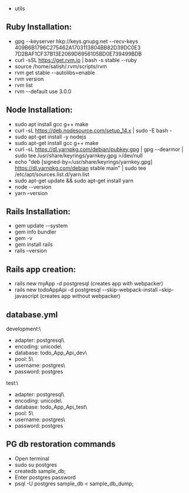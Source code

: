 * utils
## Ruby Installation:
* gpg --keyserver hkp://keys.gnupg.net --recv-keys 409B6B1796C275462A1703113804BB82D39DC0E3 7D2BAF1CF37B13E2069D6956105BD0E739499BDB
* curl -sSL https://get.rvm.io | bash -s stable --ruby
* source /home/satish/.rvm/scripts/rvm
* rvm get stable --autolibs=enable
* rvm version
* rvm list
* rvm --default use 3.0.0

## Node Installation:
* sudo apt install gcc g++ make
* curl -sL https://deb.nodesource.com/setup_14.x | sudo -E bash -
* sudo apt-get install -y nodejs
* sudo apt-get install gcc g++ make
* curl -sL https://dl.yarnpkg.com/debian/pubkey.gpg | gpg --dearmor | sudo tee /usr/share/keyrings/yarnkey.gpg >/dev/null
* echo "deb [signed-by=/usr/share/keyrings/yarnkey.gpg] https://dl.yarnpkg.com/debian stable main" | sudo tee /etc/apt/sources.list.d/yarn.list
* sudo apt-get update && sudo apt-get install yarn
* node --version
* yarn –version

## Rails Installation:
* gem update --system
* gem info bundler
* gem -v
* gem install rails
* rails –version


## Rails app creation: 
* rails new myApp -d postgresql (creates app with webpacker)
* rails new todoAppApi -d postgresql --skip-webpack-install –skip-javascript (creates app without webpacker)

## database.yml
development:\
+  adapter: postgresql\
+  encoding: unicode\
+  database: todo_App_Api_dev\
+  pool: 5\
+  username: postgres\
+  password: postgres

test:\
+  adapter: postgresql\
+  encoding: unicode\
+  database: todo_App_Api_test\
+  pool: 5\
+  username: postgres\
+  password: postgres

## PG db restoration commands
* Open terminal
* sudo su postgres
* createdb sample_db;
* Enter postgres password
* psql -U postgres sample_db < sample_db_dump;

